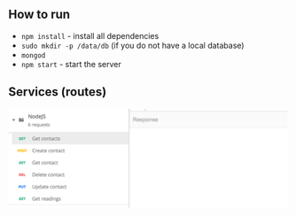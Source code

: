 ## How to run

- `npm install` - install all dependencies
- `sudo mkdir -p /data/db` (if you do not have a local database)
- `mongod`
- `npm start` - start the server

## Services (routes)

<p align="center">
<img src="https://raw.githubusercontent.com/skantus/node-rest-hub/master/files/routes.png" width="800"/>
</p>
